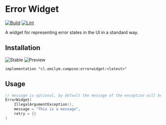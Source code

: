 # Error Widget
[![Build](https://github.com/ComposeComponents/ErrorWidget/actions/workflows/build.yml/badge.svg)](https://github.com/ComposeComponents/ErrorWidget/actions/workflows/build.yml)
[![Lint](https://github.com/ComposeComponents/ErrorWidget/actions/workflows/lint.yml/badge.svg)](https://github.com/ComposeComponents/ErrorWidget/actions/workflows/lint.yml)

A widget for representing error states in the UI in a standard way.

## Installation
![Stable](https://img.shields.io/github/v/release/ComposeComponents/ErrorWidget?label=Stable)
![Preview](https://img.shields.io/github/v/release/ComposeComponents/ErrorWidget?label=Preview&include_prereleases)

```
implementation "cl.emilym.compose:errorwidget:<latest>"
```

## Usage
```kotlin
// message is optional, by default the message of the exception will be used
ErrorWidget(
    IllegalArgumentException(),
    message = "This is a message",
    retry = {}
)
```